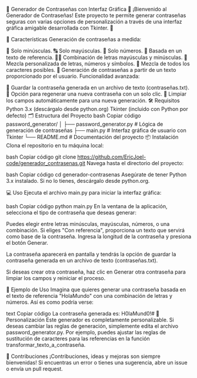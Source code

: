 
🎉 Generador de Contraseñas con Interfaz Gráfica 🎉
¡Bienvenido al Generador de Contraseñas! Este proyecto te permite generar contraseñas seguras con varias opciones de personalización a través de una interfaz gráfica amigable desarrollada con Tkinter. 🔐


🚀 Características
Generación de contraseñas a medida:

🔡 Solo minúsculas.
🔠 Solo mayúsculas.
🔢 Solo números.
📄 Basada en un texto de referencia.
🔡🔠 Combinación de letras mayúsculas y minúsculas.
🔣 Mezcla personalizada de letras, números y símbolos.
🔀 Mezcla de todos los caracteres posibles.
📝 Generación de contraseñas a partir de un texto proporcionado por el usuario.
Funcionalidad avanzada:

💾 Guardar la contraseña generada en un archivo de texto (contraseñas.txt).
🔄 Opción para regenerar una nueva contraseña con un solo clic.
🧹 Limpiar los campos automáticamente para una nueva generación.
🛠️ Requisitos
Python 3.x (descárgalo desde python.org)
Tkinter (incluido con Python por defecto)
🗂️ Estructura del Proyecto
bash
Copiar código
password_generator/
│
├── password_generator.py   # Lógica de generación de contraseñas
├── main.py                 # Interfaz gráfica de usuario con Tkinter
└── README.md               # Documentación del proyecto
📦 Instalación
Clona el repositorio en tu máquina local:

bash
Copiar código
git clone https://github.com/EricJoel-code/generador_contrasenas.git
Navega hasta el directorio del proyecto:

bash
Copiar código
cd generador-contrasenas
Asegúrate de tener Python 3.x instalado. Si no lo tienes, descárgalo desde python.org.

💻 Uso
Ejecuta el archivo main.py para iniciar la interfaz gráfica:

bash
Copiar código
python main.py
En la ventana de la aplicación, selecciona el tipo de contraseña que deseas generar:

Puedes elegir entre letras minúsculas, mayúsculas, números, o una combinación.
Si eliges "Con referencia", proporciona un texto que servirá como base de la contraseña.
Ingresa la longitud de la contraseña y presiona el botón Generar.

La contraseña aparecerá en pantalla y tendrás la opción de guardar la contraseña generada en un archivo de texto (contraseñas.txt).

Si deseas crear otra contraseña, haz clic en Generar otra contraseña para limpiar los campos y reiniciar el proceso.

📝 Ejemplo de Uso
Imagina que quieres generar una contraseña basada en el texto de referencia "HolaMundo" con una combinación de letras y números. Así es como podría verse:

text
Copiar código
La contraseña generada es: H0laMund0!#
🌟 Personalización
Este generador es completamente personalizable. Si deseas cambiar las reglas de generación, simplemente edita el archivo password_generator.py. Por ejemplo, puedes ajustar las reglas de sustitución de caracteres para las referencias en la función transformar_texto_a_contraseña.

🤝 Contribuciones
¡Contribuciones, ideas y mejoras son siempre bienvenidas! Si encuentras un error o tienes una sugerencia, abre un issue o envía un pull request.

